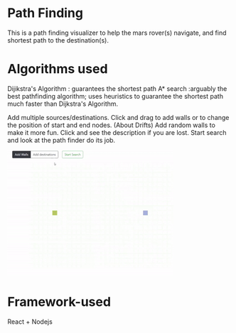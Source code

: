 # Path Finding
This is a path finding visualizer to help the mars rover(s) navigate, and find shortest path to the destination(s).

# Algorithms used
Dijikstra's Algorithm : guarantees the shortest path
A* search :arguably the best pathfinding algorithm; uses heuristics to guarantee the shortest path much faster than Dijkstra's Algorithm.


Add multiple sources/destinations.
Click and drag to add walls or to change the position of start and end nodes. 
(About Drifts)
Add random walls to make it more fun.
Click and see the description if you are lost.
Start search and look at the path finder do its job.

![](thisGif.gif)

# Framework-used
React + Nodejs
